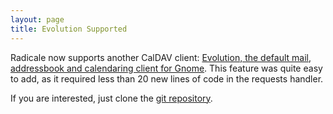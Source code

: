 ```yaml
---
layout: page
title: Evolution Supported
---
```


Radicale now supports another CalDAV client:
[Evolution, the default mail, addressbook and calendaring client for Gnome](http://projects.gnome.org/evolution/).
This feature was quite easy to add, as it required less than 20 new lines of
code in the requests handler.

If you are interested, just clone the
[git repository](http://www.gitorious.org/radicale/radicale).

